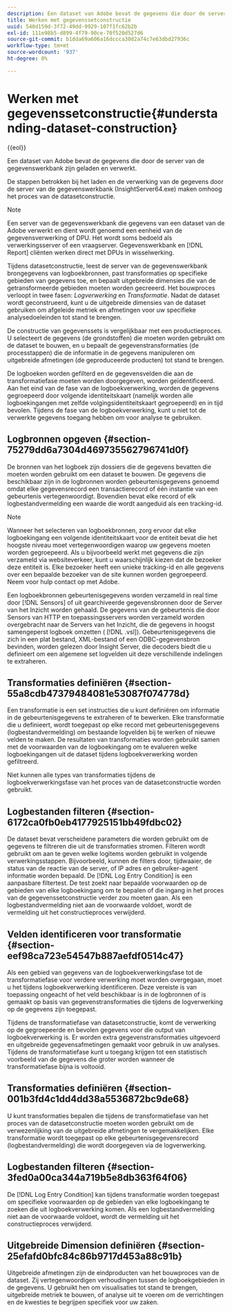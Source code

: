 ```yaml
---
description: Een dataset van Adobe bevat de gegevens die door de server van de gegevenswerkbank zijn geladen en verwerkt.
title: Werken met gegevenssetconstructie
uuid: 540d159d-3f72-49dd-9929-107f1fc62b2b
exl-id: 111e98b5-d899-4f79-90ce-70f520d527d6
source-git-commit: b1dda69a606a16dccca30d2a74c7e63dbd27936c
workflow-type: tm+mt
source-wordcount: '937'
ht-degree: 0%

---
```


# Werken met gegevenssetconstructie{#understanding-dataset-construction}

{{eol}}

Een dataset van Adobe bevat de gegevens die door de server van de gegevenswerkbank zijn geladen en verwerkt.

De stappen betrokken bij het laden en de verwerking van de gegevens door de server van de gegevenswerkbank (InsightServer64.exe) maken omhoog het proces van de datasetconstructie.

>[!NOTE]
>
>Een server van de gegevenswerkbank die gegevens van een dataset van de Adobe verwerkt en dient wordt genoemd een eenheid van de gegevensverwerking of DPU. Het wordt soms bedoeld als verwerkingsserver of een vraagserver. Gegevenswerkbank en [!DNL Report] cliënten werken direct met DPUs in wisselwerking.

Tijdens datasetconstructie, leest de server van de gegevenswerkbank brongegevens van logboekbronnen, past transformaties op specifieke gebieden van gegevens toe, en bepaalt uitgebreide dimensies die van de getransformeerde gebieden moeten worden gecreeerd. Het bouwproces verloopt in twee fasen: *Logverwerking* en *Transformatie*. Nadat de dataset wordt geconstrueerd, kunt u de uitgebreide dimensies van de dataset gebruiken om afgeleide metriek en afmetingen voor uw specifieke analysedoeleinden tot stand te brengen.

De constructie van gegevenssets is vergelijkbaar met een productieproces. U selecteert de gegevens (de grondstoffen) die moeten worden gebruikt om de dataset te bouwen, en u bepaalt de gegevenstransformaties (de processtappen) die de informatie in de gegevens manipuleren om uitgebreide afmetingen (de geproduceerde producten) tot stand te brengen.

<!--
c_log_proc.xml
-->

De logboeken worden gefilterd en de gegevensvelden die aan de transformatiefase moeten worden doorgegeven, worden geïdentificeerd. Aan het eind van de fase van de logboekverwerking, worden de gegevens gegroepeerd door volgende identiteitskaart (namelijk worden alle logboekingangen met zelfde volgingsidentiteitskaart gegroepeerd) en in tijd bevolen. Tijdens de fase van de logboekverwerking, kunt u niet tot de verwerkte gegevens toegang hebben om voor analyse te gebruiken.

## Logbronnen opgeven {#section-75279dd6a7304d469735562796741d0f}

De bronnen van het logboek zijn dossiers die de gegevens bevatten die moeten worden gebruikt om een dataset te bouwen. De gegevens die beschikbaar zijn in de logbronnen worden gebeurtenisgegevens genoemd omdat elke gegevensrecord een transactierecord of één instantie van een gebeurtenis vertegenwoordigt. Bovendien bevat elke record of elk logbestandvermelding een waarde die wordt aangeduid als een tracking-id.

>[!NOTE]
>
>Wanneer het selecteren van logboekbronnen, zorg ervoor dat elke logboekingang een volgende identiteitskaart voor de entiteit bevat die het hoogste niveau moet vertegenwoordigen waarop uw gegevens moeten worden gegroepeerd. Als u bijvoorbeeld werkt met gegevens die zijn verzameld via websiteverkeer, kunt u waarschijnlijk kiezen dat de bezoeker deze entiteit is. Elke bezoeker heeft een unieke tracking-id en alle gegevens over een bepaalde bezoeker van de site kunnen worden gegroepeerd. Neem voor hulp contact op met Adobe.

Een logboekbronnen gebeurtenisgegevens worden verzameld in real time door [!DNL Sensors] of uit gearchiveerde gegevensbronnen door de Server van het Inzicht worden gehaald. De gegevens van de gebeurtenis die door Sensors van HTTP en toepassingsservers worden verzameld worden overgebracht naar de Servers van het Inzicht, die de gegevens in hoogst samengeperst logboek omzetten ( [!DNL .vsl]). Gebeurtenisgegevens die zich in een plat bestand, XML-bestand of een ODBC-gegevensbron bevinden, worden gelezen door Insight Server, die decoders biedt die u definieert om een algemene set logvelden uit deze verschillende indelingen te extraheren.

## Transformaties definiëren {#section-55a8cdb47379484081e53087f074778d}

Een transformatie is een set instructies die u kunt definiëren om informatie in de gebeurtenisgegevens te extraheren of te bewerken. Elke transformatie die u definieert, wordt toegepast op elke record met gebeurtenisgegevens (logbestandvermelding) om bestaande logvelden bij te werken of nieuwe velden te maken. De resultaten van transformaties worden gebruikt samen met de voorwaarden van de logboekingang om te evalueren welke logboekingangen uit de dataset tijdens logboekverwerking worden gefiltreerd.

Niet kunnen alle types van transformaties tijdens de logboekverwerkingsfase van het proces van de datasetconstructie worden gebruikt.

## Logbestanden filteren {#section-6172ca0fb0eb4177925151bb49fdbc02}

De dataset bevat verscheidene parameters die worden gebruikt om de gegevens te filtreren die uit de transformaties stromen. Filteren wordt gebruikt om aan te geven welke logitems worden gebruikt in volgende verwerkingsstappen. Bijvoorbeeld, kunnen de filters door, tijdwaaier, de status van de reactie van de server, of IP adres en gebruiker-agent informatie worden bepaald. De [!DNL Log Entry Condition] is een aanpasbare filtertest. De test zoekt naar bepaalde voorwaarden op de gebieden van elke logboekingang om te bepalen of die ingang in het proces van de gegevenssetconstructie verder zou moeten gaan. Als een logbestandvermelding niet aan de voorwaarde voldoet, wordt de vermelding uit het constructieproces verwijderd.

## Velden identificeren voor transformatie {#section-eef98ca723e54547b887aefdf0514c47}

Als een gebied van gegevens van de logboekverwerkingsfase tot de transformatiefase voor verdere verwerking moet worden overgegaan, moet u het tijdens logboekverwerking identificeren. Deze vereiste is van toepassing ongeacht of het veld beschikbaar is in de logbronnen of is gemaakt op basis van gegevenstransformaties die tijdens de logverwerking op de gegevens zijn toegepast.

<!--
c_transformation.xml
-->

Tijdens de transformatiefase van datasetconstructie, komt de verwerking op de gegroepeerde en bevolen gegevens voor die output van logboekverwerking is. Er worden extra gegevenstransformaties uitgevoerd en uitgebreide gegevensafmetingen gemaakt voor gebruik in uw analyses. Tijdens de transformatiefase kunt u toegang krijgen tot een statistisch voorbeeld van de gegevens die groter worden wanneer de transformatiefase bijna is voltooid.

## Transformaties definiëren {#section-001b3fd4c1dd4dd38a5536872bc9de68}

U kunt transformaties bepalen die tijdens de transformatiefase van het proces van de datasetconstructie moeten worden gebruikt om de verwezenlijking van de uitgebreide afmetingen te vergemakkelijken. Elke transformatie wordt toegepast op elke gebeurtenisgegevensrecord (logbestandvermelding) die wordt doorgegeven via de logverwerking.

## Logbestanden filteren {#section-3fed0a00ca344a719b5e8db363f64f06}

De [!DNL Log Entry Condition] kan tijdens transformatie worden toegepast om specifieke voorwaarden op de gebieden van elke logboekingang te zoeken die uit logboekverwerking komen. Als een logbestandvermelding niet aan de voorwaarde voldoet, wordt de vermelding uit het constructieproces verwijderd.

## Uitgebreide Dimension definiëren {#section-25efafd0bfc84c86b9717d453a88c91b}

Uitgebreide afmetingen zijn de eindproducten van het bouwproces van de dataset. Zij vertegenwoordigen verhoudingen tussen de logboekgebieden in de gegevens. U gebruikt hen om visualisaties tot stand te brengen, uitgebreide metriek te bouwen, of analyse uit te voeren om de verrichtingen en de kwesties te begrijpen specifiek voor uw zaken.
